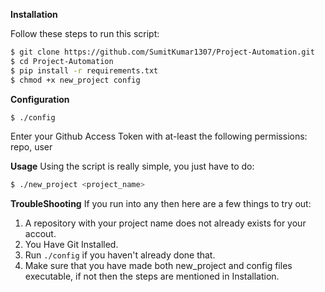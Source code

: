 **Installation**

Follow these steps to run this script:
```bash
$ git clone https://github.com/SumitKumar1307/Project-Automation.git
$ cd Project-Automation
$ pip install -r requirements.txt
$ chmod +x new_project config
```

**Configuration**

```bash
$ ./config
```
Enter your Github Access Token with at-least the following permissions: repo, user

**Usage**
Using the script is really simple, you just have to do:

```bash
$ ./new_project <project_name>
```
**TroubleShooting**
If you run into any then here are a few things to try out:

1. A repository with your project name does not already exists for your accout.
2. You Have Git Installed.
3. Run `./config` if you haven't already done that.
4. Make sure that you have made both new_project and config files executable, if not then the steps are mentioned in Installation.
